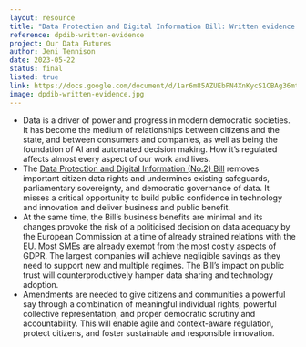 ```yaml
---
layout: resource
title: "Data Protection and Digital Information Bill: Written evidence to Commons Bill Committee"
reference: dpdib-written-evidence
project: Our Data Futures
author: Jeni Tennison
date: 2023-05-22
status: final
listed: true
link: https://docs.google.com/document/d/1ar6m85AZUEbPN4XnKycS1CBAg36mt3u5zOXgMalC4Uw/edit?usp=share_link
image: dpdib-written-evidence.jpg
---
```

* Data is a driver of power and progress in modern democratic societies. It has become the medium of relationships between citizens and the state, and between consumers and companies, as well as being the foundation of AI and automated decision making. How it’s regulated affects almost every aspect of our work and lives.
* The [Data Protection and Digital Information (No.2) Bill](https://bills.parliament.uk/bills/3430) removes important citizen data rights and undermines existing safeguards, parliamentary sovereignty, and democratic governance of data. It misses a critical opportunity to build public confidence in technology and innovation and deliver business and public benefit.
* At the same time, the Bill’s business benefits are minimal and its changes provoke the risk of a politicised decision on data adequacy by the European Commission at a time of already strained relations with the EU.  Most SMEs are already exempt from the most costly aspects of GDPR. The largest companies will achieve negligible savings as they need to support new and multiple regimes. The Bill’s impact on public trust will counterproductively hamper data sharing and technology adoption.
* Amendments are needed to give citizens and communities a powerful say through a combination of meaningful individual rights, powerful collective representation, and proper democratic scrutiny and accountability. This will enable agile and context-aware regulation, protect citizens, and foster sustainable and responsible innovation.